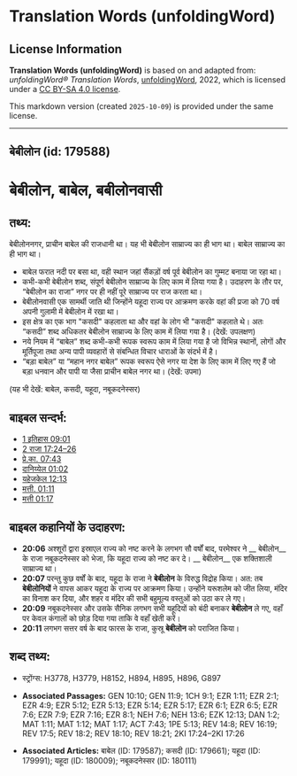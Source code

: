 # Translation Words (unfoldingWord)

## License Information

**Translation Words (unfoldingWord)** is based on and adapted from: _unfoldingWord® Translation Words_, [unfoldingWord](https://unfoldingword.org/utw), 2022, which is licensed under a [CC BY-SA 4.0 license](https://creativecommons.org/licenses/by-sa/4.0/legalcode.en).

This markdown version (created `2025-10-09`) is provided under the same license.



--------------------------------

## बेबीलोन (id: 179588)

बेबीलोन, बाबेल, बबीलोनवासी
==========================

तथ्य:
-----

बेबीलोननगर, प्राचीन बाबेल की राजधानी था। यह भी बेबीलोन साम्राज्य का ही भाग था। बाबेल साम्राज्य का ही भाग था।

* बाबेल फरात नदी पर बसा था, वही स्थान जहां सैंकड़ों वर्ष पूर्व बेबीलोन का गुम्मट बनाया जा रहा था।
* कभी\-कभी बेबीलोन शब्द, संपूर्ण बेबीलोन साम्राज्य के लिए काम में लिया गया है। उदाहरण के तौर पर, “बेबीलोन का राजा” नगर पर ही नहीं पूरे साम्राज्य पर राज करता था।
* बेबीलोनवासी एक सामर्थी जाति थी जिन्होंने यहूदा राज्य पर आक्रमण करके वहां की प्रजा को 70 वर्ष अपनी गुलामी में बेबीलोन में रखा था।
* इस क्षेत्र का एक भाग "कसदी" कहलाता था और वहां के लोग भी "कसदी" कहलाते थे। अतः “कसदी” शब्द अधिकतर बेबीलोन साम्राज्य के लिए काम में लिया गया है। (देखें: उपलक्षण)
* नये नियम में “बाबेल” शब्द कभी\-कभी रूपक स्वरूप काम में लिया गया है जो विभिन्न स्थानों, लोगों और मूर्तिपूजा तथा अन्य पापी व्यवहारों से संबन्धित विचार धाराओं के संदर्भ में है।
* “बड़ा बाबेल” या “महान नगर बाबेल” रूपक स्वरूप ऐसे नगर या देश के लिए काम में लिए गए हैं जो बड़ा धनवान और पापी या जैसा प्राचीन बाबेल नगर था। (देखें: उपमा)

(यह भी देखें: बाबेल, कसदी, यहूदा, नबूकदनेस्सर)

बाइबल सन्दर्भ:
--------------

* [1 इतिहास 09:01](https://ref.ly/1Chr0:0)
* [2 राजा 17:24–26](https://ref.ly/2Kgs0:0)
* [प्रे.का. 07:43](https://ref.ly/Acts7:43)
* [दानिय्येल 01:02](https://ref.ly/Dan1:2)
* [यहेजकेल 12:13](https://ref.ly/Ezek12:13)
* [मत्ती. 01:11](https://ref.ly/Matt1:11)
* [मत्ती 01:17](https://ref.ly/Matt1:17)

बाइबल कहानियों के उदाहरण:
-------------------------

* **20:06** अश्शूरों द्वारा इस्राएल राज्य को नष्ट करने के लगभग सौ वर्षों बाद, परमेश्वर ने \_\_ बेबीलोन\_\_ के राजा नबूकदनेस्सर को भेजा, कि यहूदा राज्य को नष्ट कर दे। \_\_ बेबीलोन\_\_ एक शक्तिशाली साम्राज्य था।
* **20:07** परन्तु कुछ वर्षों के बाद, यहूदा के राजा ने **बेबीलोन** के विरुद्ध विद्रोह किया। अत: तब **बेबीलोनियों** ने वापस आकर यहूदा के राज्य पर आक्रमण किया। उन्होंने यरूशलेम को जीत लिया, मंदिर का विनाश कर दिया, और शहर व मंदिर की सभी बहुमूल्य वस्तुओं को उठा कर ले गए।
* **20:09** नबूकदनेस्सर और उसके सैनिक लगभग सभी यहूदियों को बंदी बनाकर **बेबीलोन** ले गए, वहाँ पर केवल कंगालों को छोड़ दिया गया ताकि वे वहाँ खेती करें।
* **20:11** लगभग सत्तर वर्ष के बाद फारस के राजा, कुस्रू **बेबीलोन** को पराजित किया।

शब्द तथ्य:
----------

* स्ट्रोंग्स: H3778, H3779, H8152, H894, H895, H896, G897

* **Associated Passages:** GEN 10:10; GEN 11:9; 1CH 9:1; EZR 1:11; EZR 2:1; EZR 4:9; EZR 5:12; EZR 5:13; EZR 5:14; EZR 5:17; EZR 6:1; EZR 6:5; EZR 7:6; EZR 7:9; EZR 7:16; EZR 8:1; NEH 7:6; NEH 13:6; EZK 12:13; DAN 1:2; MAT 1:11; MAT 1:12; MAT 1:17; ACT 7:43; 1PE 5:13; REV 14:8; REV 16:19; REV 17:5; REV 18:2; REV 18:10; REV 18:21; 2KI 17:24–2KI 17:26
* **Associated Articles:** बाबेल (ID: 179587); कसदी (ID: 179661); यहूदा (ID: 179991); यहूदा (ID: 180009); नबूकदनेस्सर (ID: 180111)

